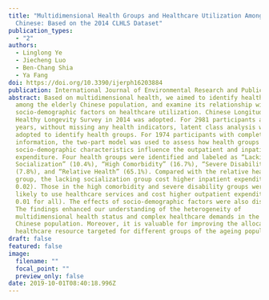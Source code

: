```yaml
---
title: "Multidimensional Health Groups and Healthcare Utilization Among Elderly
  Chinese: Based on the 2014 CLHLS Dataset"
publication_types:
  - "2"
authors:
  - Linglong Ye
  - Jiecheng Luo
  - Ben-Chang Shia
  - Ya Fang
doi: https://doi.org/10.3390/ijerph16203884
publication: International Journal of Environmental Research and Public Health
abstract: Based on multidimensional health, we aimed to identify health groups
  among the elderly Chinese population, and examine its relationship with
  socio-demographic factors on healthcare utilization. Chinese Longitudinal
  Healthy Longevity Survey in 2014 was adopted. For 2981 participants aged ≥65
  years, without missing any health indicators, latent class analysis was
  adopted to identify health groups. For 1974 participants with complete
  information, the two-part model was used to assess how health groups and
  socio-demographic characteristics influence the outpatient and inpatient
  expenditure. Four health groups were identified and labeled as “Lacking
  Socialization” (10.4%), “High Comorbidity” (16.7%), “Severe Disability”
  (7.8%), and “Relative Health” (65.1%). Compared with the relative health
  group, the lacking socialization group cost higher inpatient expenditure (p =
  0.02). Those in the high comorbidity and severe disability groups were more
  likely to use healthcare services and cost higher outpatient expenditure (p <
  0.01 for all). The effects of socio-demographic factors were also discussed.
  The findings enhanced our understanding of the heterogeneity of
  multidimensional health status and complex healthcare demands in the elderly
  Chinese population. Moreover, it is valuable for improving the allocation of
  healthcare resource targeted for different groups of the ageing population.
draft: false
featured: false
image:
  filename: ""
  focal_point: ""
  preview_only: false
date: 2019-10-01T08:40:18.996Z
---
```

